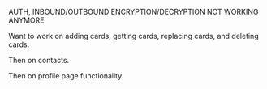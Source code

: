AUTH, INBOUND/OUTBOUND ENCRYPTION/DECRYPTION NOT WORKING ANYMORE

Want to work on adding cards, getting cards, replacing cards, and deleting cards.

Then on contacts.

Then on profile page functionality.
